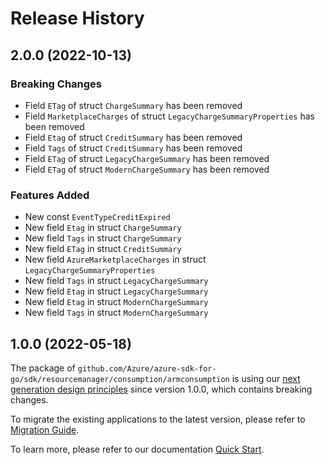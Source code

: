# Release History

## 2.0.0 (2022-10-13)
### Breaking Changes

- Field `ETag` of struct `ChargeSummary` has been removed
- Field `MarketplaceCharges` of struct `LegacyChargeSummaryProperties` has been removed
- Field `Etag` of struct `CreditSummary` has been removed
- Field `Tags` of struct `CreditSummary` has been removed
- Field `ETag` of struct `LegacyChargeSummary` has been removed
- Field `ETag` of struct `ModernChargeSummary` has been removed

### Features Added

- New const `EventTypeCreditExpired`
- New field `Etag` in struct `ChargeSummary`
- New field `Tags` in struct `ChargeSummary`
- New field `ETag` in struct `CreditSummary`
- New field `AzureMarketplaceCharges` in struct `LegacyChargeSummaryProperties`
- New field `Tags` in struct `LegacyChargeSummary`
- New field `Etag` in struct `LegacyChargeSummary`
- New field `Etag` in struct `ModernChargeSummary`
- New field `Tags` in struct `ModernChargeSummary`


## 1.0.0 (2022-05-18)

The package of `github.com/Azure/azure-sdk-for-go/sdk/resourcemanager/consumption/armconsumption` is using our [next generation design principles](https://azure.github.io/azure-sdk/general_introduction.html) since version 1.0.0, which contains breaking changes.

To migrate the existing applications to the latest version, please refer to [Migration Guide](https://aka.ms/azsdk/go/mgmt/migration).

To learn more, please refer to our documentation [Quick Start](https://aka.ms/azsdk/go/mgmt).